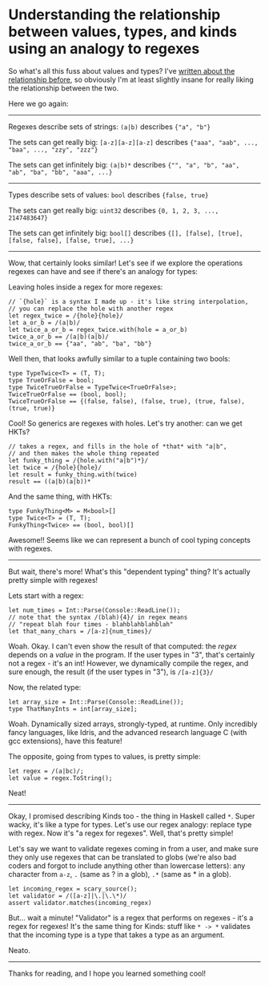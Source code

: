 Understanding the relationship between values, types, and kinds using an analogy to regexes
===

So what's all this fuss about values and types? I've [written about the relationship before](https://khyperia.github.io/2016/03/01/types-values.html), so obviously I'm at least slightly insane for really liking the relationship between the two.

Here we go again:

---

Regexes describe sets of strings: `(a|b)` describes `{"a", "b"}`

The sets can get really big: `[a-z][a-z][a-z]` describes `{"aaa", "aab", ..., "baa", ..., "zzy", "zzz"}`

The sets can get infinitely big: `(a|b)*` describes `{"", "a", "b", "aa", "ab", "ba", "bb", "aaa", ...}`

---

Types describe sets of values: `bool` describes `{false, true}`

The sets can get really big: `uint32` describes `{0, 1, 2, 3, ..., 2147483647}`

The sets can get infinitely big: `bool[]` describes `{[], [false], [true], [false, false], [false, true], ...}`

---

Wow, that certainly looks similar! Let's see if we explore the operations regexes can have and see if there's an analogy for types:

Leaving holes inside a regex for more regexes:

    // `{hole}` is a syntax I made up - it's like string interpolation,
    // you can replace the hole with another regex
    let regex_twice = /{hole}{hole}/
    let a_or_b = /(a|b)/
    let twice_a_or_b = regex_twice.with(hole = a_or_b)
    twice_a_or_b == /(a|b)(a|b)/
    twice_a_or_b == {"aa", "ab", "ba", "bb"}

Well then, that looks awfully similar to a tuple containing two bools:

    type TypeTwice<T> = (T, T);
    type TrueOrFalse = bool;
    type TwiceTrueOrFalse = TypeTwice<TrueOrFalse>;
    TwiceTrueOrFalse == (bool, bool);
    TwiceTrueOrFalse == {(false, false), (false, true), (true, false), (true, true)}

Cool! So generics are regexes with holes. Let's try another: can we get HKTs?

    // takes a regex, and fills in the hole of *that* with "a|b",
    // and then makes the whole thing repeated
    let funky_thing = /{hole.with("a|b")*}/
    let twice = /{hole}{hole}/
    let result = funky_thing.with(twice)
    result == ((a|b)(a|b))*

And the same thing, with HKTs:

    type FunkyThing<M> = M<bool>[]
    type Twice<T> = (T, T);
    FunkyThing<Twice> == (bool, bool)[]

Awesome!! Seems like we can represent a bunch of cool typing concepts with regexes.

---

But wait, there's more! What's this "dependent typing" thing? It's actually pretty simple with regexes!

Lets start with a regex:

    let num_times = Int::Parse(Console::ReadLine());
    // note that the syntax /(blah){4}/ in regex means
    // "repeat blah four times - blahblahblahblah"
    let that_many_chars = /[a-z]{num_times}/

Woah. Okay. I can't even show the result of that computed: the *regex* depends on a *value* in the program. If the user types in "3", that's certainly not a regex - it's an int! However, we dynamically compile the regex, and sure enough, the result (if the user types in "3"), is `/[a-z]{3}/`

Now, the related type:

    let array_size = Int::Parse(Console::ReadLine());
    type ThatManyInts = int[array_size];

Woah. Dynamically sized arrays, strongly-typed, at runtime. Only incredibly fancy languages, like Idris, and the advanced research language C (with gcc extensions), have this feature!

The opposite, going from types to values, is pretty simple:

    let regex = /(a|bc)/;
    let value = regex.ToString();

Neat!

---

Okay, I promised describing Kinds too - the thing in Haskell called `*`. Super wacky, it's like a type for types. Let's use our regex analogy: replace type with regex. Now it's "a regex for regexes". Well, that's pretty simple!

Let's say we want to validate regexes coming in from a user, and make sure they only use regexes that can be translated to globs (we're also bad coders and forgot to include anything other than lowercase letters): any character from `a-z`, `.` (same as ? in a glob), `.*` (same as \* in a glob).

    let incoming_regex = scary_source();
    let validator = /([a-z]|\.|\.\*)/
    assert validator.matches(incoming_regex)

But... wait a minute! "Validator" is a regex that performs on regexes - it's a regex for regexes! It's the same thing for Kinds: stuff like `* -> *` validates that the incoming type is a type that takes a type as an argument.

Neato.

---

Thanks for reading, and I hope you learned something cool!
